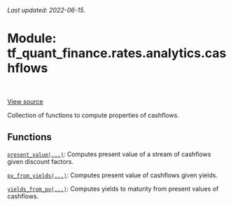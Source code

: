 <!--
This file is generated by a tool. Do not edit directly.
For open-source contributions the docs will be updated automatically.
-->

*Last updated: 2022-06-15.*

<div itemscope itemtype="http://developers.google.com/ReferenceObject">
<meta itemprop="name" content="tf_quant_finance.rates.analytics.cashflows" />
<meta itemprop="path" content="Stable" />
</div>

# Module: tf_quant_finance.rates.analytics.cashflows

<!-- Insert buttons and diff -->

<table class="tfo-notebook-buttons tfo-api" align="left">
</table>

<a target="_blank" href="https://github.com/google/tf-quant-finance/blob/master/tf_quant_finance/rates/analytics/cashflows.py">View source</a>



Collection of functions to compute properties of cashflows.



## Functions

[`present_value(...)`](../../../tf_quant_finance/rates/analytics/cashflows/present_value.md): Computes present value of a stream of cashflows given discount factors.

[`pv_from_yields(...)`](../../../tf_quant_finance/rates/analytics/cashflows/pv_from_yields.md): Computes present value of cashflows given yields.

[`yields_from_pv(...)`](../../../tf_quant_finance/rates/analytics/cashflows/yields_from_pv.md): Computes yields to maturity from present values of cashflows.


